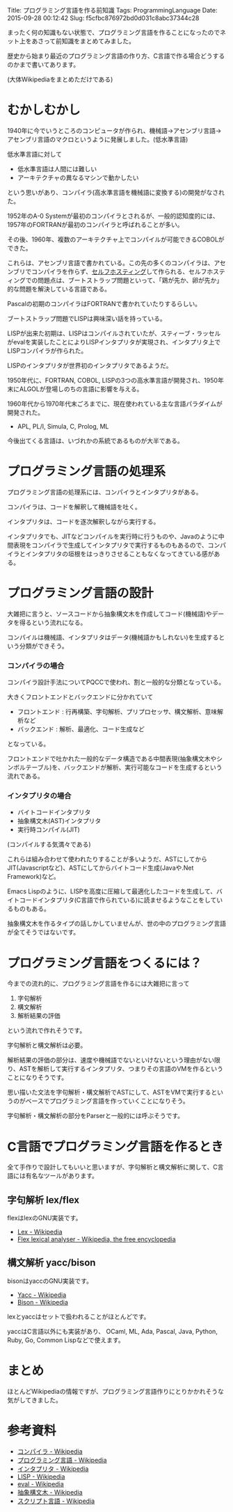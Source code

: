 Title: プログラミング言語を作る前知識
Tags: ProgrammingLanguage
Date: 2015-09-28 00:12:42
Slug: f5cfbc876972bd0d031c8abc37344c28

まったく何の知識もない状態で、プログラミング言語を作ることになったのでネット上をあさって前知識をまとめてみました。

歴史から始まり最近のプログラミング言語の作り方、C言語で作る場合どうするのかまで書いてあります。

(大体Wikipediaをまとめただけである)

# むかしむかし

1940年に今でいうところのコンピュータが作られ、機械語→アセンブリ言語→アセンブリ言語のマクロというように発展しました。(低水準言語)

低水準言語に対して

* 低水準言語は人間には難しい
* アーキテクチャの異なるマシンで動かしたい

という思いがあり、コンパイラ(高水準言語を機械語に変換する)の開発がなされた。

1952年のA-0 Systemが最初のコンパイラとされるが、一般的認知度的には、1957年のFORTRANが最初のコンパイラと呼ばれることが多い。

その後、1960年、複数のアーキテクチャ上でコンパイルが可能できるCOBOLができた。

これらは、アセンブリ言語で書かれている。この先の多くのコンパイラは、アセンブリでコンパイラを作らず、[セルフホスティング](https://ja.wikipedia.org/wiki/%E3%82%BB%E3%83%AB%E3%83%95%E3%83%9B%E3%82%B9%E3%83%86%E3%82%A3%E3%83%B3%E3%82%B0 "セルフホスティング - Wikipedia")して作られる、セルフホスティングでの問題点は、ブートストラップ問題といって、「鶏が先か、卵が先か」的な問題を解決している言語である。

Pascalの初期のコンパイラはFORTRANで書かれていたりするらしい。

ブートストラップ問題でLISPは興味深い話を持っている。

LISPが出来た初期は、LISPはコンパイルされていたが、スティーブ・ラッセルがevalを実装したことによりLISPインタプリタが実現され、インタプリタ上でLISPコンパイラが作られた。

LISPのインタプリタが世界初のインタプリタであるようだ。

1950年代に、FORTRAN, COBOL, LISPの3つの高水準言語が開発され、1950年末にALGOLが登場しのちの言語に影響を与える。

1960年代から1970年代末ごろまでに、現在使われている主な言語パラダイムが開発された。

* APL, PL/I, Simula, C, Prolog, ML

今後出てくる言語は、いづれかの系統であるものが大半である。

# プログラミング言語の処理系

プログラミング言語の処理系には、コンパイラとインタプリタがある。

コンパイラは、コードを解釈して機械語を吐く。

インタプリタは、コードを逐次解釈しながら実行する。

インタプリタでも、JITなどコンパイルを実行時に行うものや、Javaのように中間表現をコンパイラで生成してインタプリタで実行するものもあるので、コンパイラとインタプリタの垣根をはっきりさせることもなくなってきている感がある。

# プログラミング言語の設計

大雑把に言うと、ソースコードから抽象構文木を作成してコード(機械語)やデータを得るという流れになる。

コンパイルは機械語、インタプリタはデータ(機械語かもしれない)を生成するという分類ができそう。

### コンパイラの場合

コンパイラ設計手法についてPQCCで使われ、割と一般的な分類となっている。

大きくフロントエンドとバックエンドに分かれていて

* フロントエンド : 行再構築、字句解析、プリプロセッサ、構文解析、意味解析など
* バックエンド : 解析、最適化、コード生成など

となっている。

フロントエンドで吐かれた一般的なデータ構造である中間表現(抽象構文木やシンボルテーブル)を、バックエンドが解析、実行可能なコードを生成するという流れである。

### インタプリタの場合

* バイトコードインタプリタ
* 抽象構文木(AST)インタプリタ
* 実行時コンパイル(JIT)

(コンパイルする気満々である)

これらは組み合わせて使われたりすることが多いようだ、ASTにしてからJIT(Javascriptなど)、ASTにしてからバイトコード生成(Javaや.Net Framework)など。

Emacs Lispのように、LISPを高度に圧縮して最適化したコードを生成して、バイトコードインタプリタ(C言語で作られている)に読ませるようなことをしているものもある。

抽象構文木を作るタイプの話しかしていませんが、世の中のプログラミング言語が全てそうではないです。

# プログラミング言語をつくるには？

今までの流れ的に、プログラミング言語を作るには大雑把に言って

1. 字句解析
2. 構文解析
3. 解析結果の評価

という流れで作れそうです。

字句解析と構文解析は必要。

解析結果の評価の部分は、速度や機械語でないといけないという理由がない限り、ASTを解析して実行するインタプリタ、つまりその言語のVMを作るということになりそうです。

思い描いた文法を字句解析・構文解析でASTにして、ASTをVMで実行するというのがベースでプログラミング言語を作っていくことになりそう。

字句解析・構文解析の部分をParserと一般的には呼ぶそうです。

# C言語でプログラミング言語を作るとき

全て手作りで設計してもいいと思いますが、字句解析と構文解析に関して、C言語には有名なツールがあります。

## 字句解析 lex/flex

flexはlexのGNU実装です。

* [Lex - Wikipedia](https://ja.wikipedia.org/wiki/Lex "Lex - Wikipedia")
* [Flex lexical analyser - Wikipedia, the free encyclopedia](https://en.wikipedia.org/wiki/Flex_lexical_analyser "Flex lexical analyser - Wikipedia, the free encyclopedia")

## 構文解析 yacc/bison

bisonはyaccのGNU実装です。

* [Yacc - Wikipedia](https://ja.wikipedia.org/wiki/Yacc "Yacc - Wikipedia")
* [Bison - Wikipedia](https://ja.wikipedia.org/wiki/Bison "Bison - Wikipedia")

lexとyaccはセットで扱われることがほとんどです。

yaccはC言語以外にも実装があり、 OCaml, ML, Ada, Pascal, Java, Python, Ruby, Go, Common Lispなどで使えます。

# まとめ

ほとんどWikipediaの情報ですが、プログラミング言語作りにとりかかれそうな気がしてきました。

# 参考資料

* [コンパイラ - Wikipedia](https://ja.wikipedia.org/wiki/%E3%82%B3%E3%83%B3%E3%83%91%E3%82%A4%E3%83%A9 "コンパイラ - Wikipedia")
* [プログラミング言語 - Wikipedia](https://ja.wikipedia.org/wiki/%E3%83%97%E3%83%AD%E3%82%B0%E3%83%A9%E3%83%9F%E3%83%B3%E3%82%B0%E8%A8%80%E8%AA%9E#.E6.AD.B4.E5.8F.B2 "プログラミング言語 - Wikipedia")
* [インタプリタ - Wikipedia](https://ja.wikipedia.org/wiki/%E3%82%A4%E3%83%B3%E3%82%BF%E3%83%97%E3%83%AA%E3%82%BF "インタプリタ - Wikipedia")
* [LISP - Wikipedia](https://ja.wikipedia.org/wiki/LISP "LISP - Wikipedia")
* [eval - Wikipedia](https://ja.wikipedia.org/wiki/Eval "eval - Wikipedia")
* [抽象構文木 - Wikipedia](https://ja.wikipedia.org/wiki/%E6%8A%BD%E8%B1%A1%E6%A7%8B%E6%96%87%E6%9C%A8 "抽象構文木 - Wikipedia")
* [スクリプト言語 - Wikipedia](https://ja.wikipedia.org/wiki/%E3%82%B9%E3%82%AF%E3%83%AA%E3%83%97%E3%83%88%E8%A8%80%E8%AA%9E "スクリプト言語 - Wikipedia")